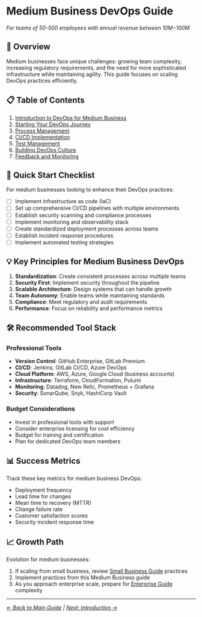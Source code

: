 # Medium Business DevOps Guide

*For teams of 50-500 employees with annual revenue between $10M-$100M*

## 🎯 Overview

Medium businesses face unique challenges: growing team complexity, increasing regulatory requirements, and the need for more sophisticated infrastructure while maintaining agility. This guide focuses on scaling DevOps practices efficiently.

## 📋 Table of Contents

1. [Introduction to DevOps for Medium Business](./01-introduction/)
2. [Starting Your DevOps Journey](./02-starting-your-devops-journey/)
3. [Process Management](./03-process/)
4. [CI/CD Implementation](./04-ci-cd/)
5. [Test Management](./05-test-management/)
6. [Building DevOps Culture](./06-culture/)
7. [Feedback and Monitoring](./07-feedback/)

## 🚀 Quick Start Checklist

For medium businesses looking to enhance their DevOps practices:

- [ ] Implement infrastructure as code (IaC)
- [ ] Set up comprehensive CI/CD pipelines with multiple environments
- [ ] Establish security scanning and compliance processes
- [ ] Implement monitoring and observability stack
- [ ] Create standardized deployment processes across teams
- [ ] Establish incident response procedures
- [ ] Implement automated testing strategies

## 💡 Key Principles for Medium Business DevOps

1. **Standardization**: Create consistent processes across multiple teams
2. **Security First**: Implement security throughout the pipeline
3. **Scalable Architecture**: Design systems that can handle growth
4. **Team Autonomy**: Enable teams while maintaining standards
5. **Compliance**: Meet regulatory and audit requirements
6. **Performance**: Focus on reliability and performance metrics

## 🛠️ Recommended Tool Stack

### Professional Tools
- **Version Control**: GitHub Enterprise, GitLab Premium
- **CI/CD**: Jenkins, GitLab CI/CD, Azure DevOps
- **Cloud Platform**: AWS, Azure, Google Cloud (business accounts)
- **Infrastructure**: Terraform, CloudFormation, Pulumi
- **Monitoring**: Datadog, New Relic, Prometheus + Grafana
- **Security**: SonarQube, Snyk, HashiCorp Vault

### Budget Considerations
- Invest in professional tools with support
- Consider enterprise licensing for cost efficiency
- Budget for training and certification
- Plan for dedicated DevOps team members

## 📊 Success Metrics

Track these key metrics for medium business DevOps:
- Deployment frequency
- Lead time for changes
- Mean time to recovery (MTTR)
- Change failure rate
- Customer satisfaction scores
- Security incident response time

## 📈 Growth Path

Evolution for medium businesses:
1. If scaling from small business, review [Small Business Guide](../small-business-guide/) practices
2. Implement practices from this Medium Business guide
3. As you approach enterprise scale, prepare for [Enterprise Guide](../enterprise-guide/) complexity

---
*[← Back to Main Guide](../README.md) | [Next: Introduction →](./01-introduction/)*